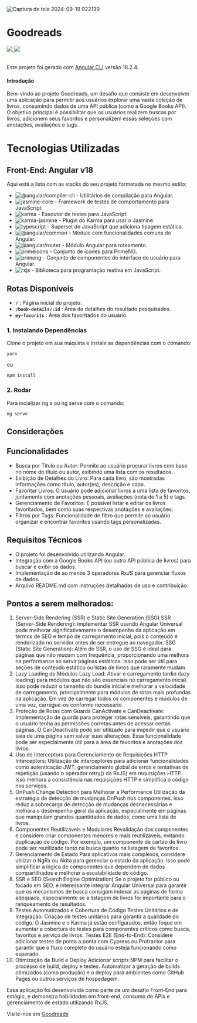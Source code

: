 ![Captura de tela 2024-09-19 022139](https://github.com/user-attachments/assets/c7c1b9f6-537a-499b-b120-7712b367f6f4)

# Goodreads

<div align="left">
  <a href="https://arthurclaro.github.io/Desafio-Estagio-Coco-Bambu-2024/">
    <img src="https://img.shields.io/badge/Deploy-000000.svg?style=for-the-badge&logo=Vercel&labelColor=000">
  </a>
   <a href="https://www.figma.com/design/OWM279CtmO0ocbnrgGUMsM/Goodreads-redesign-(Community)?node-id=0-1&node-type=canvas&t=6ihKsEAI83sI9G8B-0">
    <img src="https://img.shields.io/badge/Figma-000000.svg?style=for-the-badge&logo=Vercel&labelColor=000">
  </a>
</div>
<br/>

Este projeto foi gerado com [Angular CLI](https://github.com/angular/angular-cli) versão 18.2.4.

#### Introdução
Bem-vindo ao projeto Goodreads, um desafio que consiste em desenvolver uma aplicação para permitir aos usuários explorar uma vasta coleção de livros, consumindo dados de uma API pública (como a Google Books API). O objetivo principal é possibilitar que os usuários realizem buscas por livros, adicionem seus favoritos e personalizem essas seleções com anotações, avaliações e tags.

# Tecnologias Utilizadas
## <span>Front-End: Angular v18</span>
Aqui está a lista com as stacks do seu projeto formatada no mesmo estilo:

- ![@angular/compiler-cli](https://img.shields.io/badge/%40angular%2Fcompiler--cli-%E2%9C%94-red?style=for-the-badge) - Utilitários de compilação para Angular.
- ![jasmine-core](https://img.shields.io/badge/jasmine--core-%E2%9C%94-red?style=for-the-badge) - Framework de testes de comportamento para JavaScript.
- ![karma](https://img.shields.io/badge/karma-%E2%9C%94-red?style=for-the-badge) - Executor de testes para JavaScript.
- ![karma-jasmine](https://img.shields.io/badge/karma--jasmine-%E2%9C%94-red?style=for-the-badge) - Plugin do Karma para usar o Jasmine.
- ![typescript](https://img.shields.io/badge/typescript-%E2%9C%94-red?style=for-the-badge) - Superset de JavaScript que adiciona tipagem estática.
- ![@angular/common](https://img.shields.io/badge/%40angular%2Fcommon-%E2%9C%94-red?style=for-the-badge) - Módulo com funcionalidades comuns do Angular.
- ![@angular/router](https://img.shields.io/badge/%40angular%2Frouter-%E2%9C%94-red?style=for-the-badge) - Módulo Angular para roteamento.
- ![primeicons](https://img.shields.io/badge/primeicons-%E2%9C%94-red?style=for-the-badge) - Conjunto de ícones para PrimeNG.
- ![primeng](https://img.shields.io/badge/primeng-%E2%9C%94-red?style=for-the-badge) - Conjunto de componentes de interface de usuário para Angular.
- ![rxjs](https://img.shields.io/badge/rxjs-%E2%9C%94-red?style=for-the-badge) - Biblioteca para programação reativa em JavaScript.

## Rotas Disponíveis

- **`/`** : Página inicial do projeto.
- **`/book-details/:id`** : Área de detalhes do resultado pesquisados.
- **`my-favorits`** : Área dos favoritados do usuário.

### 1. Instalando Dependências

Clone o projeto em sua máquina e instale as dependências com o comando:

```shell
yarn
```
ou
```shell
npm install
```

### 2. Rodar

Para incializar ng s ou ng serve com o comando:

```
ng serve
```

## Considerações
## Funcionalidades
- Busca por Título ou Autor: Permite ao usuário procurar livros com base no nome do título ou autor, exibindo uma lista com os resultados.
- Exibição de Detalhes do Livro: Para cada livro, são mostradas informações como título, autor(es), descrição e capa.
- Favoritar Livros: O usuário pode adicionar livros a uma lista de favoritos, juntamente com anotações pessoais, avaliações (nota de 1 a 5) e tags.
- Gerenciamento de Favoritos: É possível listar e editar os livros favoritados, bem como suas respectivas anotações e avaliações.
- Filtros por Tags: Funcionalidade de filtro que permite ao usuário organizar e encontrar favoritos usando tags personalizadas.
## Requisitos Técnicos
- O projeto foi desenvolvido utilizando Angular.
- Integração com a Google Books API (ou outra API pública de livros) para buscar e exibir os dados.
- Implementação de ao menos 3 operadores RxJS para gerenciar fluxos de dados.
- Arquivo README.md com instruções detalhadas de uso e contribuição.
## Pontos a serem melhorados:
1. Server-Side Rendering (SSR) e Static Site Generation (SSG)
SSR (Server-Side Rendering): Implementar SSR usando Angular Universal pode melhorar significativamente o desempenho da aplicação em termos de SEO e tempo de carregamento inicial, pois o conteúdo é renderizado no servidor antes de ser entregue ao navegador.
SSG (Static Site Generation): Além do SSR, o uso de SSG é ideal para páginas que não mudam com frequência, proporcionando uma melhora na performance ao servir páginas estáticas. Isso pode ser útil para seções de conteúdo estático ou listas de livros que raramente mudam.
2. Lazy Loading de Módulos
Lazy Load: Ativar o carregamento tardio (lazy loading) para módulos que não são essenciais no carregamento inicial. Isso pode reduzir o tamanho do bundle inicial e melhorar a velocidade de carregamento, principalmente para módulos de rotas mais profundas na aplicação. Em vez de carregar todos os componentes e módulos de uma vez, carregue-os conforme necessário.
3. Proteção de Rotas com Guards
CanActivate e CanDeactivate: Implementação de guards para proteger rotas sensíveis, garantindo que o usuário tenha as permissões corretas antes de acessar certas páginas. O CanDeactivate pode ser utilizado para impedir que o usuário saia de uma página sem salvar suas alterações. Essa funcionalidade pode ser especialmente útil para a área de favoritos e anotações dos livros.
4. Uso de Interceptors para Gerenciamento de Requisições
HTTP Interceptors: Utilização de interceptores para adicionar funcionalidades como autenticação JWT, gerenciamento global de erros e tentativas de repetição (usando o operador retry() do RxJS) em requisições HTTP. Isso melhora a consistência nas requisições HTTP e simplifica o código nos serviços.
5. OnPush Change Detection para Melhorar a Performance
Utilização da estratégia de detecção de mudanças OnPush nos componentes. Isso reduz a sobrecarga de detecção de mudanças desnecessárias e melhora o desempenho geral da aplicação, especialmente em páginas que manipulam grandes quantidades de dados, como uma lista de livros.
6. Componentes Reutilizáveis e Modulares
Revalidação dos componentes e considere criar componentes menores e mais reutilizáveis, evitando duplicação de código. Por exemplo, um componente de cartão de livro pode ser reutilizado tanto na busca quanto na listagem de favoritos.
7. Gerenciamento de Estado
Para aplicativos mais complexos, considere utilizar o NgRx ou Akita para gerenciar o estado da aplicação. Isso pode simplificar a lógica de componentes que dependem de dados compartilhados e melhorar a escalabilidade do código.
8. SSR e SEO (Search Engine Optimization)
Se o projeto for público ou focado em SEO, é interessante integrar Angular Universal para garantir que os mecanismos de busca consigam indexar as páginas de forma adequada, especialmente se a listagem de livros for importante para o ranqueamento de resultados.
9. Testes Automatizados e Cobertura de Código
Testes Unitários e de Integração: Criação de testes unitários para garantir a qualidade do código. O Jasmine e o Karma já estão configurados, então foque em aumentar a cobertura de testes para componentes críticos como busca, favoritos e serviço de livros.
Testes E2E (End-to-End): Considere adicionar testes de ponta a ponta com Cypress ou Protractor para garantir que o fluxo completo do usuário esteja funcionando como esperado.
10. Otimização de Build e Deploy
Adicionar scripts NPM para facilitar o processo de build, deploy e testes. Automatizar a geração de builds otimizados (como produção) e o deploy para ambientes como GitHub Pages ou outros serviços de hospedagem.





Essa aplicação foi desenvolvida como parte de um desafio Front-End para estágio, e demonstra habilidades em front-end, consumo de APIs e gerenciamento de estado utilizando RxJS.

Visite-nos em [Goodreads](https://arthurclaro.github.io/Desafio-Estagio-Coco-Bambu-2024/)

